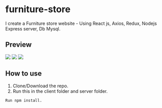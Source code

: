 # furniture-store

I create a Furniture store website - Using React js, Axios, Redux, Nodejs Express server, Db Mysql.


## Preview

![](images/picture1.PNG)
![](images/picture2.PNG)
![](images/picture3.PNG)

## How to use

1. Clone/Download the repo.
2. Run this in the client folder and server folder.
```
Run npm install.
```
